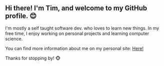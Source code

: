 ## Hi there! I'm Tim, and welcome to my GitHub profile. 😊

I'm mostly a self taught software dev. who loves to learn new things. In my free time, I enjoy working on personal projects and learning computer science.

You can find more information about me on my personal site: [Here!](https://ts-oh.github.io/me/)

Thanks for stopping by! 🐵
